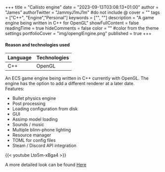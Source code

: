 +++
title = "Callisto engine"
date = "2023-09-13T03:08:13+01:00"
author = "James"
authorTwitter = "JammyJ1mJ1m" #do not include @
cover = ""
tags = ["C++", "Engine","Personal"]
keywords = ["", ""]
description = "A game engine being written in C++ for OpenGL"
showFullContent = false
readingTime = true
hideComments = false
color = "" #color from the theme settings
portfolioCover = "img/openglEngine.png"
published = true
+++

<!-- # 🏗️ **Under construction**🏗️ -->

#### Reason and technologies used

| Language    | Technologies|
| ----------- | ----------- |
| C++          |OpenGL   |

An ECS game engine being written in C++ currently with OpenGL. The engine has the option to add a different renderer at a later date.    
Features:
- Bullet physics engine
- Post processing
- Loading configuration from disk
- GUI
- Assimp model loading
- Sounds / music
- Multiple blinn-phone lighting
- Resource manager
- TOML for config files
- Steam / Discord API integration

{{< youtube Lto5m-xBga4 >}}

A more detailed look can be found [Here](https://jammyjimjim.co.uk/posts/callistoengine//)
